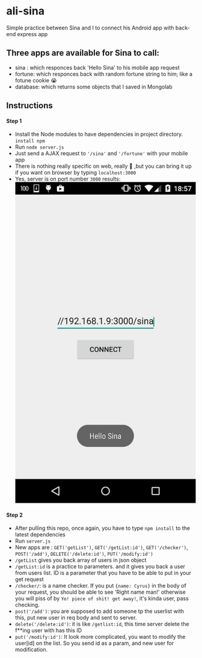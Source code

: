 # ali-sina
Simple practice between Sina and I to connect his Android app with back-end express app

## Three apps are available for Sina to call:
- sina : which responces back 'Hello Sina' to his mobile app request
- fortune: which responces back with random fortune string to him; like a fotune cookie :sob:
- database: which returns some objects that I saved in Mongolab

## Instructions
#### Step 1
- Install the Node modules to have dependencies in project directory.
`install npm`
- Run `node server.js`
- Just send a AJAX request to `'/sina'` and `'/fortune'` with your mobile app
- There is nothing really specific on web, really :imp: ,but you can bring it up if you want on browser by typing `localhost:3000`
- Yes, server is on port number `3000`
results:
![image1](docs/photo_2015-11-08_11-17-34.jpg)

#### Step 2
- After pulling this repo, once again, you have to type `npm install` to the latest dependencies
- Run `server.js`
- New apps are : `GET('getList')`, `GET('/getList:id')`, `GET('/checker')`, `POST('/add')`, `DELETE('/delete:id')`, `PUT('/modify:id')`
- `/getList` gives you back array of users in json object
- `/getList:id` is a practice to parameters. and it gives you back a user from users list. ID is a parameter that you have to be able to put in your get request
- `/checker/`: is a name checker. If you put `{name: Cyrus}` in the body of your request, you should be able to see  'Right name man!' otherwise you will piss of by `Yo! piece of shit! get away!`, it's kinda user, pass checking.
- `post('/add')`: you are supposed to add someone tp the userlist with this, put new user in req body and sent to server.
- `delete('/delete:id')`: it is like `/getlist:id`, this time server delete the f**ing user with has this ID
- `put('/modify:id')`: It look more complicated, you want to modify the user[id] on the list. So you send id as a param, and new user for modification.



